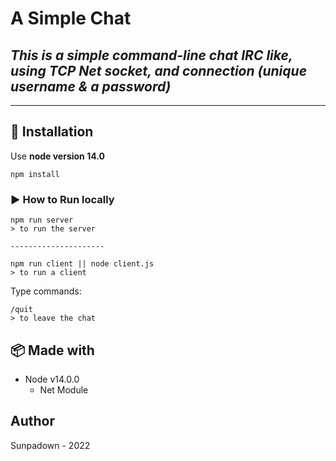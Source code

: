 # A Simple Chat

## *This is a simple command-line chat IRC like, using TCP Net socket, and connection (unique username & a password)*

-----------------


## :wrench: Installation

Use **node version 14.0** 

```
npm install
```


### :arrow_forward: How to Run locally

```
npm run server
> to run the server

---------------------

npm run client || node client.js
> to run a client
```

Type commands:
```
/quit
> to leave the chat
```

## :package: Made with

* Node v14.0.0 
    * Net Module

## Author

Sunpadown - 2022
